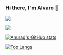 ### Hi there, I'm Alvaro 👋

![](https://komarev.com/ghpvc/?username=davyd11&color=blueviolet)
<!--[![jaeskim's 42 stats](https://badge42.herokuapp.com/api/stats/dpuente-)](https://github.com/JaeSeoKim/badge42)-->

![](https://github-profile-summary-cards.vercel.app/api/cards/profile-details?username=davyd11&theme=github_dark)

[![Anurag's GitHub stats](https://github-readme-stats.vercel.app/api?username=Davyd11&show_icons=true&theme=github_dark)](https://github.com/anuraghazra/github-readme-stats)

[![Top Langs](https://github-readme-stats.vercel.app/api/top-langs/?username=Davyd11&layout=compact&theme=github_dark)](https://github.com/anuraghazra/github-readme-stats)
